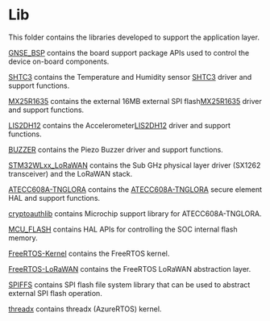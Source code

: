 # Lib
This folder contains the libraries developed to support the application layer.

[GNSE_BSP](./GNSE_BSP) contains the board support package APIs used to control the device on-board components.

[SHTC3](./SHTC3) contains the Temperature and Humidity sensor [SHTC3](https://www.sensirion.com/en/environmental-sensors/humidity-sensors/digital-humidity-sensor-shtc3-our-new-standard-for-consumer-electronics/) driver and support functions.

[MX25R1635](./MX25R1635) contains the external 16MB external SPI flash[MX25R1635](https://www.macronix.com/Lists/Datasheet/Attachments/7595/MX25R1635F,%20Wide%20Range,%2016Mb,%20v1.6.pdf) driver and support functions.

[LIS2DH12](./LIS2DH12) contains the Accelerometer[LIS2DH12](https://www.st.com/en/mems-and-sensors/lis2dh12.html) driver and support functions.

[BUZZER](./BUZZER) contains the Piezo Buzzer driver and support functions.

[STM32WLxx_LoRaWAN](./STM32WLxx_LoRaWAN) contains the Sub GHz physical layer driver (SX1262 transceiver) and the LoRaWAN stack.

[ATECC608A-TNGLORA](./ATECC608A-TNGLORA) contains the [ATECC608A-TNGLORA](https://www.microchip.com/wwwproducts/en/ATECC608A-TNGLORA) secure element HAL and support functions.

[cryptoauthlib](./cryptoauthlib) contains Microchip support library for ATECC608A-TNGLORA.

[MCU_FLASH](./MCU_FLASH) contains HAL APIs for controlling the SOC internal flash memory.

[FreeRTOS-Kernel](./FreeRTOS-Kernel) contains the FreeRTOS kernel.

[FreeRTOS-LoRaWAN](./FreeRTOS-LoRaWAN) contains the FreeRTOS LoRaWAN abstraction layer.

[SPIFFS](./SPIFFS) contains SPI flash file system library that can be used to abstract external SPI flash operation.

[threadx](./threadx) contains threadx (AzureRTOS) kernel.
